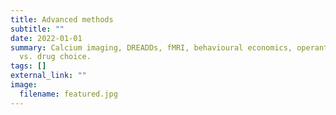 ```yaml
---
title: Advanced methods
subtitle: ""
date: 2022-01-01
summary: Calcium imaging, DREADDs, fMRI, behavioural economics, operant social
  vs. drug choice.
tags: []
external_link: ""
image:
  filename: featured.jpg
---
```

